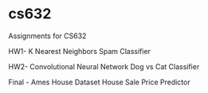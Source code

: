 # cs632
Assignments for CS632

HW1- K Nearest Neighbors Spam Classifier

HW2- Convolutional Neural Network Dog vs Cat Classifier

Final - Ames House Dataset House Sale Price Predictor
